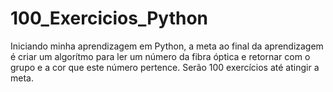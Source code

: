 # 100_Exercicios_Python
Iniciando minha aprendizagem em Python, a meta ao final da aprendizagem é criar um algorítmo para ler um número da fibra óptica e retornar com o grupo e a cor que este número pertence. Serão 100 exercícios até atingir a meta.
